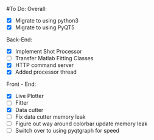 #To Do:
Overall:
- [x] Migrate to using python3
- [x] Migrate to using PyQT5

Back-End:
- [x] Implement Shot Processor
- [ ] Transfer Matlab Fitting Classes
- [x] HTTP command server
- [x] Added processor thread

Front - End:
- [x] Live Plotter
- [ ] Fitter
- [x] Data cutter
- [ ] Fix data cutter memory leak
- [ ] Figure out way around colorbar update memory leak
- [ ] Switch over to using pyqtgraph for speed